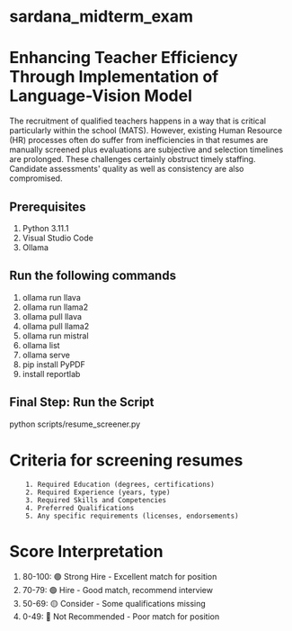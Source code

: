 # sardana_midterm_exam

# Enhancing Teacher Efficiency Through  Implementation of Language-Vision Model

The recruitment of qualified teachers happens in a way that is critical particularly within the school (MATS). However, existing Human Resource (HR) processes often do 
suffer from inefficiencies in that resumes are manually screened plus evaluations are subjective and selection timelines are prolonged. 
These challenges certainly obstruct timely staffing. Candidate assessments' quality as well as consistency are also compromised.

## Prerequisites

1. Python 3.11.1
2. Visual Studio Code
3. Ollama

## Run the following commands
1. ollama run llava
2. ollama run llama2
3. ollama pull llava
4. ollama pull llama2
5. ollama run mistral
6. ollama list 
7. ollama serve 
8. pip install PyPDF
9. install reportlab

## Final Step: Run the Script

python scripts/resume_screener.py

# Criteria for screening resumes 

        1. Required Education (degrees, certifications)
        2. Required Experience (years, type)
        3. Required Skills and Competencies
        4. Preferred Qualifications
        5. Any specific requirements (licenses, endorsements)

# Score Interpretation
1.	80-100: 🟢 Strong Hire - Excellent match for position
2.	70-79: 🟢 Hire - Good match, recommend interview
3.	50-69: 🟡 Consider - Some qualifications missing
4.	0-49: 🔴 Not Recommended - Poor match for position






        

